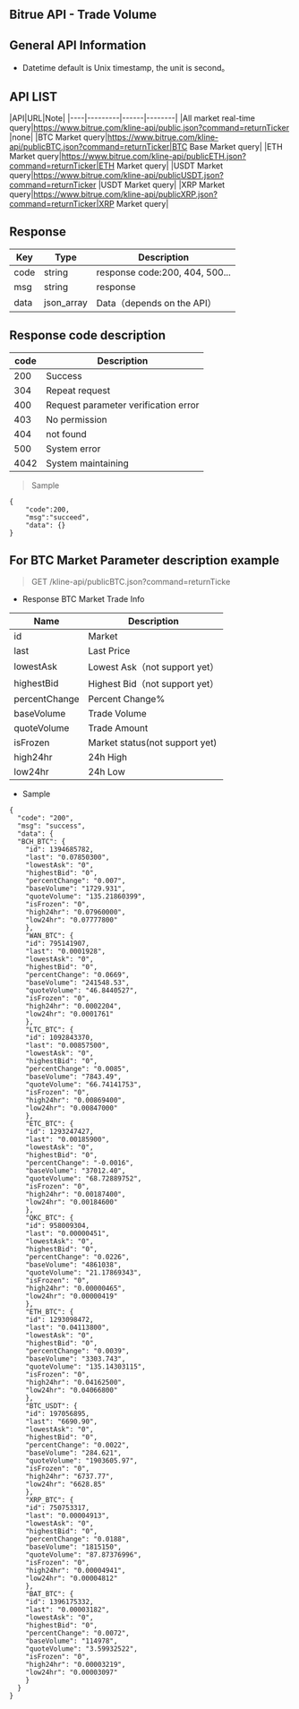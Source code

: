 
## Bitrue API - Trade Volume

## General API Information

- Datetime default is Unix timestamp, the unit is second。

## API LIST

|API|URL|Note|
|----|---------|------|--------|
|All market real-time query|https://www.bitrue.com/kline-api/public.json?command=returnTicker |none|
|BTC Market query|https://www.bitrue.com/kline-api/publicBTC.json?command=returnTicker|BTC Base Market query|
|ETH Market query|https://www.bitrue.com/kline-api/publicETH.json?command=returnTicker|ETH Market query|
|USDT Market query|https://www.bitrue.com/kline-api/publicUSDT.json?command=returnTicker |USDT Market query|
|XRP Market query|https://www.bitrue.com/kline-api/publicXRP.json?command=returnTicker|XRP Market query|

 
## Response
|Key|Type|Description|
|---|---|---|
|code|string|response code:200, 404, 500...|
|msg|string|response|
|data|json_array|Data（depends on the API）|

## Response code description
|code|Description|
|---|---|
|200|Success|
|304|Repeat request|
|400|Request parameter verification error|
|403|No permission|
|404|not found|
|500|System error|
|4042|System maintaining|

> Sample
```
{
    "code":200,
    "msg":"succeed",
    "data": {}
}
```


## For BTC Market Parameter description example

> GET /kline-api/publicBTC.json?command=returnTicke

- Response BTC Market Trade Info

|Name|Description|
|-----|-----|
|id|Market|
|last|Last Price|
|lowestAsk|Lowest Ask（not support yet）|
|highestBid|Highest Bid（not support yet）|
|percentChange|Percent Change%|
|baseVolume|Trade Volume|
|quoteVolume|Trade Amount|
|isFrozen|Market status(not support yet)|
|high24hr|24h High|
|low24hr|24h Low|
- Sample
```
{
  "code": "200",
  "msg": "success",
  "data": {
  "BCH_BTC": {
	"id": 1394685782,
	"last": "0.07850300",
	"lowestAsk": "0",
	"highestBid": "0",
	"percentChange": "0.007",
	"baseVolume": "1729.931",
	"quoteVolume": "135.21860399",
	"isFrozen": "0",
	"high24hr": "0.07960000",
	"low24hr": "0.07777800"
	},
	"WAN_BTC": {
	"id": 795141907,
	"last": "0.0001928",
	"lowestAsk": "0",
	"highestBid": "0",
	"percentChange": "0.0669",
	"baseVolume": "241548.53",
	"quoteVolume": "46.8440527",
	"isFrozen": "0",
	"high24hr": "0.0002204",
	"low24hr": "0.0001761"
	},
	"LTC_BTC": {
	"id": 1092843370,
	"last": "0.00857500",
	"lowestAsk": "0",
	"highestBid": "0",
	"percentChange": "0.0085",
	"baseVolume": "7843.49",
	"quoteVolume": "66.74141753",
	"isFrozen": "0",
	"high24hr": "0.00869400",
	"low24hr": "0.00847000"
	},
	"ETC_BTC": {
	"id": 1293247427,
	"last": "0.00185900",
	"lowestAsk": "0",
	"highestBid": "0",
	"percentChange": "-0.0016",
	"baseVolume": "37012.40",
	"quoteVolume": "68.72889752",
	"isFrozen": "0",
	"high24hr": "0.00187400",
	"low24hr": "0.00184600"
	},
	"QKC_BTC": {
	"id": 958009304,
	"last": "0.00000451",
	"lowestAsk": "0",
	"highestBid": "0",
	"percentChange": "0.0226",
	"baseVolume": "4861038",
	"quoteVolume": "21.17869343",
	"isFrozen": "0",
	"high24hr": "0.00000465",
	"low24hr": "0.00000419"
	},
	"ETH_BTC": {
	"id": 1293098472,
	"last": "0.04113800",
	"lowestAsk": "0",
	"highestBid": "0",
	"percentChange": "0.0039",
	"baseVolume": "3303.743",
	"quoteVolume": "135.14303115",
	"isFrozen": "0",
	"high24hr": "0.04162500",
	"low24hr": "0.04066800"
	},
	"BTC_USDT": {
	"id": 197056895,
	"last": "6690.90",
	"lowestAsk": "0",
	"highestBid": "0",
	"percentChange": "0.0022",
	"baseVolume": "284.621",
	"quoteVolume": "1903605.97",
	"isFrozen": "0",
	"high24hr": "6737.77",
	"low24hr": "6628.85"
	},
	"XRP_BTC": {
	"id": 750753317,
	"last": "0.00004913",
	"lowestAsk": "0",
	"highestBid": "0",
	"percentChange": "0.0188",
	"baseVolume": "1815150",
	"quoteVolume": "87.87376996",
	"isFrozen": "0",
	"high24hr": "0.00004941",
	"low24hr": "0.00004812"
	},
	"BAT_BTC": {
	"id": 1396175332,
	"last": "0.00003182",
	"lowestAsk": "0",
	"highestBid": "0",
	"percentChange": "0.0072",
	"baseVolume": "114978",
	"quoteVolume": "3.59932522",
	"isFrozen": "0",
	"high24hr": "0.00003219",
	"low24hr": "0.00003097"
	}
  }
}
```

